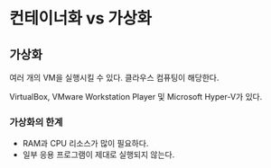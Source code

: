 # 컨테이너화 vs 가상화

## **가상화**

여러 개의 VM을 실행시킬 수 있다. 클라우스 컴퓨팅이 해당한다.

VirtualBox, VMware Workstation Player 및 Microsoft Hyper-V가 있다.

### 가상화의 한계

- RAM과 CPU 리소스가 많이 필요하다.
- 일부 응용 프로그램이 제대로 실행되지 않는다.

